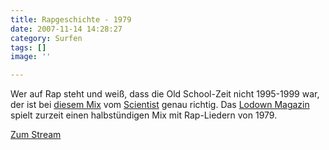 ```yaml
---
title: Rapgeschichte - 1979
date: 2007-11-14 14:28:27
category: Surfen
tags: []
image: ''

---
```


Wer auf Rap steht und weiß, dass die Old School-Zeit nicht 1995-1999 war, der ist bei [diesem Mix](http://www.the-groundzero.com/2007/11/13/dj-scientist-mix-bei-lodown-radio/) vom [Scientist](http://www.myspace.com/djscientist) genau richtig. Das [Lodown Magazin](http://www.lodownmagazine.com/) spielt zurzeit einen halbstündigen Mix mit Rap-Liedern von 1979.  

  

[Zum Stream](http://www.lodownmagazine.com/index.php?page=10&modaction=showItem&id=615)

